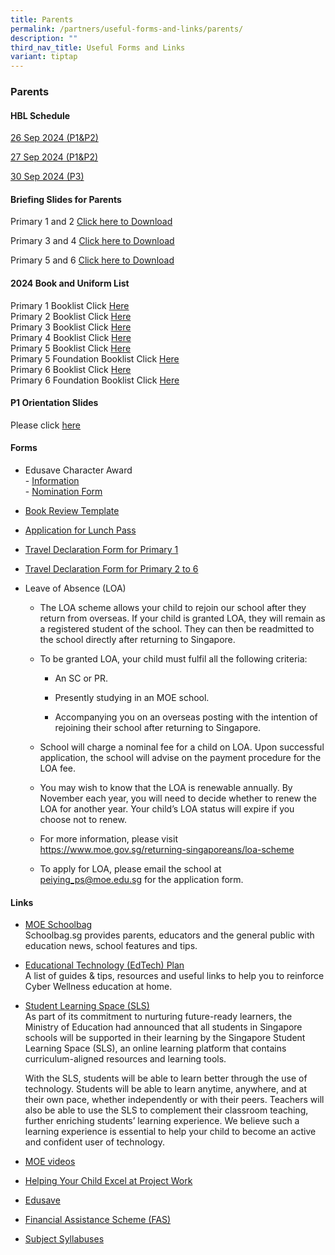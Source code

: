 ```yaml
---
title: Parents
permalink: /partners/useful-forms-and-links/parents/
description: ""
third_nav_title: Useful Forms and Links
variant: tiptap
---
```

<h3><strong>Parents</strong></h3>
<h4>HBL Schedule</h4>
<p><a href="/files/HBL_26_SEP__P1___P2_.pdf" rel="noopener nofollow" target="_blank">26 Sep 2024 (P1&amp;P2)</a>
</p>
<p><a href="/files/HBL_27_SEP__P1___P2_.pdf" rel="noopener nofollow" target="_blank">27 Sep 2024 (P1&amp;P2)</a>
</p>
<p><a href="/files/HBL_30_Sep__P3_.pdf" rel="noopener nofollow" target="_blank">30 Sep 2024 (P3)</a>
</p>
<h4>Briefing Slides for Parents</h4>
<p>Primary 1 and 2 <a href="/files/Useful Forms and Links/P1_and_P2_Parents__Briefing_2024.pdf" rel="noopener noreferrer nofollow" target="_blank">Click here to Download</a>
</p>
<p>Primary 3 and 4 <a href="/files/Useful Forms and Links/P3P4_Parents__Briefing_2024_PGSlides.pdf" rel="noopener noreferrer nofollow" target="_blank">Click here to Download</a>
</p>
<p>Primary 5 and 6 <a href="/files/Useful Forms and Links/P5P6_Parents__Briefing_2024_2Feb___parents_copy.pdf" rel="noopener noreferrer nofollow" target="_blank">Click here to Download</a>
</p>
<h4>2024 Book and Uniform List</h4>
<p>Primary 1 Booklist Click <a href="/files/Useful%20Forms%20and%20Links/Primary_1_booklist.pdf" rel="noopener noreferrer nofollow" target="_blank">Here</a> 
<br>Primary 2 Booklist Click <a href="/files/Useful%20Forms%20and%20Links/Primary_2_booklist.pdf" rel="noopener noreferrer nofollow" target="_blank">Here</a> 
<br>Primary 3 Booklist Click <a href="/files/Useful%20Forms%20and%20Links/Primary_3_booklist.pdf" rel="noopener noreferrer nofollow" target="_blank">Here</a> 
<br>Primary 4 Booklist Click <a href="/files/Useful%20Forms%20and%20Links/Primary_4_booklist.pdf" rel="noopener noreferrer nofollow" target="_blank">Here</a> 
<br>Primary 5 Booklist Click <a href="/files/Useful%20Forms%20and%20Links/Primary_5_booklist.pdf" rel="noopener noreferrer nofollow" target="_blank">Here</a> 
<br>Primary 5 Foundation Booklist Click <a href="/files/Useful%20Forms%20and%20Links/Primary_5_Foundation_booklist.pdf" rel="noopener noreferrer nofollow" target="_blank">Here</a> 
<br>Primary 6 Booklist Click <a href="/files/Useful%20Forms%20and%20Links/Primary_6_booklist.pdf" rel="noopener noreferrer nofollow" target="_blank">Here</a> 
<br>Primary 6 Foundation Booklist Click <a href="/files/Useful%20Forms%20and%20Links/Primary_6_Foundation_booklist.pdf" rel="noopener noreferrer nofollow" target="_blank">Here</a>
</p>
<h4>P1 Orientation Slides</h4>
<p>Please click <a href="https://online.fliphtml5.com/cuxpm/oiti/" rel="noopener noreferrer nofollow" target="_blank">here</a>
</p>
<h4>Forms</h4>
<ul>
<li>
<p>Edusave Character Award
<br>- <a href="/files/Useful%20Forms%20and%20Links/ECHA%20%202020.pdf" rel="noopener noreferrer nofollow" target="_blank">Information</a> 
<br>- <a href="/files/Useful%20Forms%20and%20Links/ECHA_Nomination%20Forms%202020%20(Parents).pdf" rel="noopener noreferrer nofollow" target="_blank">Nomination Form</a>
</p>
</li>
<li>
<p><a href="/files/Useful%20Forms%20and%20Links/Book_Review_Template(Jun_12).pdf" rel="noopener noreferrer nofollow" target="_blank">Book Review Template</a>
</p>
</li>
<li>
<p><a href="/files/Useful%20Forms%20and%20Links/application%20form%20for%20lunch%20pass.pdf" rel="noopener noreferrer nofollow" target="_blank">Application for Lunch Pass</a>
</p>
</li>
<li>
<p><a href="/files/Useful%20Forms%20and%20Links/travel%20declaration%20p1.pdf" rel="noopener noreferrer nofollow" target="_blank">Travel Declaration Form for Primary 1</a>
</p>
</li>
<li>
<p><a href="/files/Useful%20Forms%20and%20Links/travel%20declaration%20p2-p6.pdf" rel="noopener noreferrer nofollow" target="_blank">Travel Declaration Form for Primary 2 to 6</a>
</p>
</li>
<li>
<p>Leave of Absence (LOA)</p>
<ul data-tight="true" class="tight">
<li>
<p>The LOA scheme allows your child to rejoin our school after they return
from overseas. If your child is granted LOA, they will remain as a registered
student of the school. They can then be readmitted to the school directly
after returning to Singapore.</p>
</li>
<li>
<p>To be granted LOA, your child must fulfil all the following criteria:</p>
<ul data-tight="true" class="tight">
<li>
<p>An SC or PR.</p>
</li>
<li>
<p>Presently studying in an MOE school.</p>
</li>
<li>
<p>Accompanying you on an overseas posting with the intention of rejoining
their school after returning to Singapore.</p>
</li>
</ul>
</li>
<li>
<p>School will charge a nominal fee for a child on LOA. Upon successful application,
the school will advise on the payment procedure for the LOA fee.</p>
</li>
<li>
<p>You may wish to know that the LOA is renewable annually. By November each
year, you will need to decide whether to renew the LOA for another year.
Your child’s LOA status will expire if you choose not to renew.</p>
</li>
<li>
<p>For more information, please visit <a href="https://www.moe.gov.sg/returning-singaporeans/loa-scheme" rel="noopener noreferrer nofollow" target="_blank">https://www.moe.gov.sg/returning-singaporeans/loa-scheme</a>
</p>
</li>
<li>
<p>To apply for LOA, please email the school at <a href="mailto:peiying_ps@moe.edu.sg" rel="noopener noreferrer nofollow" target="_blank">peiying_ps@moe.edu.sg</a> for the application
form.</p>
</li>
</ul>
<p></p>
</li>
</ul>
<h4>Links</h4>
<ul>
<li>
<p><a href="https://www.schoolbag.edu.sg/" rel="noopener noreferrer nofollow" target="_blank">MOE Schoolbag</a> 
<br>Schoolbag.sg provides parents, educators and the general public with education
news, school features and tips.</p>
</li>
<li>
<p><a href="https://www.moe.gov.sg/education-in-sg/educational-technology-journey/edtech-plan" rel="noopener noreferrer nofollow" target="_blank">Educational Technology (EdTech) Plan</a> 
<br>A list of guides &amp; tips, resources and useful links to help you to
reinforce Cyber Wellness education at home.</p>
</li>
<li>
<p><a href="https://vle.learning.moe.edu.sg/login" rel="noopener noreferrer nofollow" target="_blank">Student Learning Space (SLS)</a> 
<br>As part of its commitment to nurturing future-ready learners, the Ministry
of Education had announced that all students in Singapore schools will
be supported in their learning by the Singapore Student Learning Space
(SLS), an online learning platform that contains curriculum-aligned resources
and learning tools.</p>
<p>With the SLS, students will be able to learn better through the use of
technology. Students will be able to learn anytime, anywhere, and at their
own pace, whether independently or with their peers. Teachers will also
be able to use the SLS to complement their classroom teaching, further
enriching students’ learning experience. We believe such a learning experience
is essential to help your child to become an active and confident user
of technology.</p>
</li>
<li>
<p><a href="https://www.youtube.com/channel/UC8PAXQlNeQ5w4n4uKC0hRmw" rel="noopener noreferrer nofollow" target="_blank">MOE videos</a>
</p>
</li>
<li>
<p><a href="https://www.nlb.gov.sg/sure/wp-content/uploads/2013/07/Parents-guidebook_FA.pdf" rel="noopener noreferrer nofollow" target="_blank">Helping Your Child Excel at Project Work</a>
</p>
</li>
<li>
<p><a href="https://www.moe.gov.sg/education/edusave" rel="noopener noreferrer nofollow" target="_blank">Edusave</a>
</p>
</li>
<li>
<p><a href="https://www.moe.gov.sg/financial-matters/financial-assistance" rel="noopener noreferrer nofollow" target="_blank">Financial Assistance Scheme (FAS)</a>
</p>
</li>
<li>
<p><a href="https://www.moe.gov.sg/primary/curriculum/syllabus" rel="noopener noreferrer nofollow" target="_blank">Subject Syllabuses</a>
</p>
</li>
</ul>
<p></p>